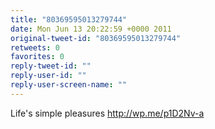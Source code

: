 ```yaml
---
title: "80369595013279744"
date: Mon Jun 13 20:22:59 +0000 2011
original-tweet-id: "80369595013279744"
retweets: 0
favorites: 0
reply-tweet-id: ""
reply-user-id: ""
reply-user-screen-name: ""
---
```

Life's simple pleasures http://wp.me/p1D2Nv-a
